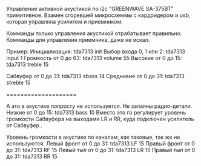 
Управление активной акустикой по i2c "GREENWAVE SA-375BT" примитивное.
Взамен сгоревшей микросхеммы с кардридером и usb, которая управляла усилитем и приемником.

Комманды только управления акустикой отрабатывает правильно.
Комманды для управления приемника, даже не искал.

Пример:
Инициализация:	tda7313 init
Выбор входа 0, 1 или 2:	tda7313 input 1
Громкость от 0 до 63:	tda7313 volume 55
Высокие от 0 до 15:	tda7313 treble 15

Сабвуфер от 0 до 31:	tda7313 sbass 14
Средниеие от 0 до 31:	tda7313 streble 15

====================

А это в акустике попросту не используется. Не запаяны радио-детали.
Низкие от 0 до 15:	tda7313 bass 10
Вместо это го регулирует уровень громкости Сабвуфера на выходами LR и RR, куда подключен усилитель от Сабвуфер..

Уровень громкости в акустике по каналам, как таковые, так же не используются.
Левый фронт от 0 до 31: 	tda7313 LF 15
Правый фронт от 0 до 31:	tda7313 RF 15
Левый тыл от 0 до 31:	tda7313 LR 15
Правый тыл от 0 до 31:	tda7313 RR 15


